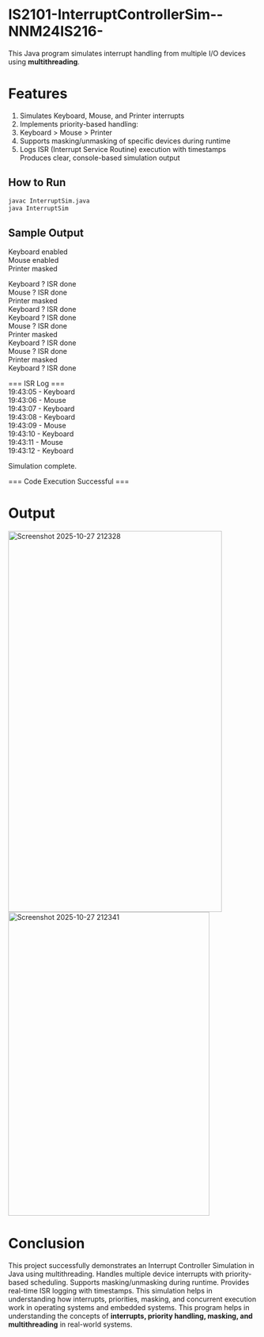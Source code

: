 # IS2101-InterruptControllerSim--NNM24IS216-

This Java program simulates interrupt handling from multiple I/O devices using **multithreading**.

# Features
1. Simulates Keyboard, Mouse, and Printer interrupts
2. Implements priority-based handling:
3. Keyboard > Mouse > Printer
4. Supports masking/unmasking of specific devices during runtime
5. Logs ISR (Interrupt Service Routine) execution with timestamps
Produces clear, console-based simulation output

## How to Run
```bash
javac InterruptSim.java
java InterruptSim
```

## Sample Output
Keyboard enabled  
Mouse enabled  
Printer masked  

Keyboard ? ISR done  
Mouse ? ISR done  
Printer masked  
Keyboard ? ISR done  
Keyboard ? ISR done  
Mouse ? ISR done  
Printer masked  
Keyboard ? ISR done  
Mouse ? ISR done  
Printer masked  
Keyboard ? ISR done  

=== ISR Log ===  
19:43:05 - Keyboard  
19:43:06 - Mouse  
19:43:07 - Keyboard  
19:43:08 - Keyboard  
19:43:09 - Mouse  
19:43:10 - Keyboard  
19:43:11 - Mouse  
19:43:12 - Keyboard  

Simulation complete.  

=== Code Execution Successful ===

# Output
<img width="432" height="770" alt="Screenshot 2025-10-27 212328" src="https://github.com/user-attachments/assets/75eed145-e6f7-416a-8e53-3d0004fb0a66" />
<img width="407" height="614" alt="Screenshot 2025-10-27 212341" src="https://github.com/user-attachments/assets/880f909e-3816-4fc9-99ba-0b5fcf788d54" />


# Conclusion

This project successfully demonstrates an Interrupt Controller Simulation in Java using multithreading.
Handles multiple device interrupts with priority-based scheduling.
Supports masking/unmasking during runtime.
Provides real-time ISR logging with timestamps.
This simulation helps in understanding how interrupts, priorities, masking, and concurrent execution work in operating systems and embedded systems.
This program helps in understanding the concepts of **interrupts, priority handling, masking, and multithreading** in real-world systems.

